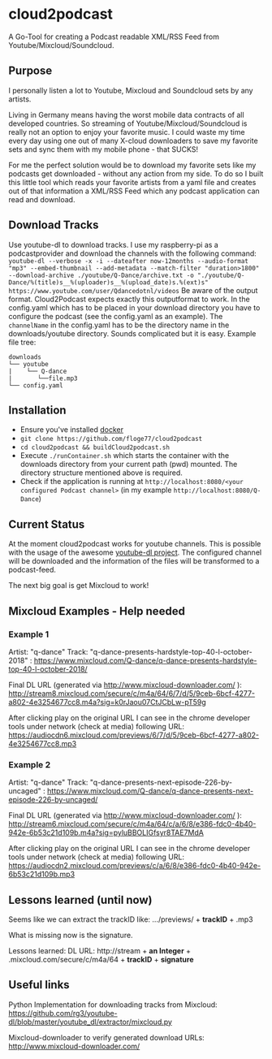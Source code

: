 # cloud2podcast
A Go-Tool for creating a Podcast readable XML/RSS Feed from Youtube/Mixcloud/Soundcloud.

## Purpose
I personally listen a lot to Youtube, Mixcloud and Soundcloud sets by any artists. 

Living in Germany means having the worst mobile data contracts of all developed countries. So streaming of Youtube/Mixcloud/Soundcloud is really not an option to enjoy your favorite music.
I could waste my time every day using one out of many X-cloud downloaders to save my favorite sets and sync them with my mobile phone - that SUCKS!

For me the perfect solution would be to download my favorite sets like my podcasts get downloaded - without any action from my side.
To do so I built this little tool which reads your favorite artists from a yaml file and creates out of that information a XML/RSS Feed which any podcast application can read and download.

## Download Tracks
Use youtube-dl to download tracks. 
I use my raspberry-pi as a podcastprovider and download the channels with the following command:
`youtube-dl --verbose -x -i --dateafter now-12months --audio-format "mp3" --embed-thumbnail --add-metadata --match-filter "duration>1800" --download-archive ./youtube/Q-Dance/archive.txt -o "./youtube/Q-Dance/%(title)s__%(uploader)s__%(upload_date)s.%(ext)s" https://www.youtube.com/user/Qdancedotnl/videos`
Be aware of the output format. Cloud2Podcast expects exactly this outputformat to work.
In the config.yaml which has to be placed in your download directory you have to configure the podcast (see the config.yaml as an example). 
The `channelName` in the config.yaml has to be the directory name in the downloads/youtube directory.
Sounds complicated but it is easy.
Example file tree:
```
downloads
└── youtube
|    └── Q-dance
|       └──file.mp3
└── config.yaml
```

## Installation
* Ensure you've installed [docker](https://docs.docker.com/install/) 
* `git clone https://github.com/floge77/cloud2podcast`
* `cd cloud2podcast && buildCloud2podcast.sh`
* Execute `./runContainer.sh` which starts the container with the downloads directory from your current path (pwd) mounted. The directory structure mentioned above is required.
* Check if the application is running at `http://localhost:8080/<your configured Podcast channel>` (in my example `http://localhost:8080/Q-Dance`)



## Current Status
At the moment cloud2podcast works for youtube channels. This is possible with the usage of the awesome [youtube-dl project](https://github.com/rg3/youtube-dl/).
The configured channel will be downloaded and the information of the files will be transformed to a podcast-feed.

The next big goal is get Mixcloud to work!  


## Mixcloud Examples - Help needed

### Example 1
Artist: "q-dance" Track: "q-dance-presents-hardstyle-top-40-l-october-2018" :
https://www.mixcloud.com/Q-dance/q-dance-presents-hardstyle-top-40-l-october-2018/

Final DL URL (generated via http://www.mixcloud-downloader.com/ ):
http://stream8.mixcloud.com/secure/c/m4a/64/6/7/d/5/9ceb-6bcf-4277-a802-4e3254677cc8.m4a?sig=k0rJaou07CtJCbLw-pT59g

After clicking play on the original URL I can see in the chrome developer tools under network (check at media) following URL:
https://audiocdn6.mixcloud.com/previews/6/7/d/5/9ceb-6bcf-4277-a802-4e3254677cc8.mp3

### Example 2
Artist: "q-dance" Track: "q-dance-presents-next-episode-226-by-uncaged" :
https://www.mixcloud.com/Q-dance/q-dance-presents-next-episode-226-by-uncaged/

Final DL URL (generated via http://www.mixcloud-downloader.com/ ): 
http://stream6.mixcloud.com/secure/c/m4a/64/c/a/6/8/e386-fdc0-4b40-942e-6b53c21d109b.m4a?sig=pyluBBOLIGfsyr8TAE7MdA

After clicking play on the original URL I can see in the chrome developer tools under network (check at media) following URL: https://audiocdn2.mixcloud.com/previews/c/a/6/8/e386-fdc0-4b40-942e-6b53c21d109b.mp3


## Lessons learned (until now)
Seems like we can extract the trackID like: .../previews/ + **trackID** + .mp3

What is missing now is the signature.

Lessons learned:
DL URL: 
http://stream + **an Integer** + .mixcloud.com/secure/c/m4a/64 + **trackID** + **signature**

## Useful links
Python Implementation for downloading tracks from Mixcloud: https://github.com/rg3/youtube-dl/blob/master/youtube_dl/extractor/mixcloud.py

Mixcloud-downloader to verify generated download URLs:
http://www.mixcloud-downloader.com/
